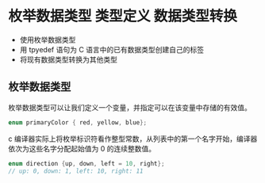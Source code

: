 # 枚举数据类型 类型定义 数据类型转换

- 使用枚举数据类型
- 用 tpyedef 语句为 C 语言中的已有数据类型创建自己的标签
- 将现有数据类型转换为其他类型

## 枚举数据类型

枚举数据类型可以让我们定义一个变量，并指定可以在该变量中存储的有效值。

```c
enum primaryColor { red, yellow, blue};
```

c 编译器实际上将枚举标识符看作整型常数，从列表中的第一个名字开始，编译器依次为这些名字分配起始值为 0 的连续整数值。

```c
enum direction {up, down, left = 10, right};
// up: 0, down: 1, left: 10, right: 11
```

